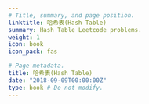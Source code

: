 ```yaml
---
# Title, summary, and page position.
linktitle: 哈希表(Hash Table)
summary: Hash Table Leetcode problems.
weight: 1
icon: book
icon_pack: fas

# Page metadata.
title: 哈希表(Hash Table)
date: "2018-09-09T00:00:00Z"
type: book # Do not modify.
---
```

